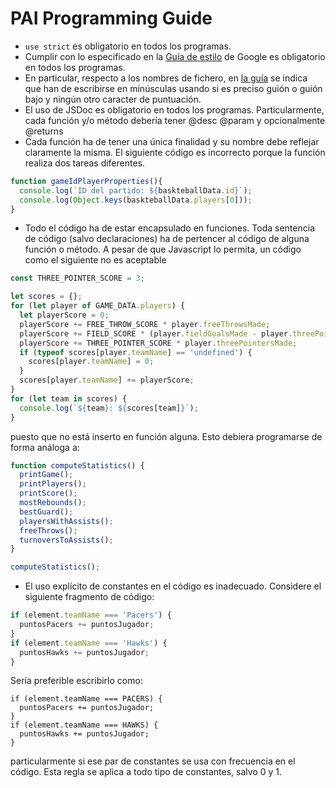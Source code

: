 
# PAI Programming Guide

* `use strict` es obligatorio en todos los programas.
* Cumplir con lo especificado en la [Guía de estilo](https://google.github.io/styleguide/jsguide.html) 
de Google es obligatorio en todos los programas.
* En particular, respecto a los nombres de fichero, en [la guía](https://google.github.io/styleguide/jsguide.html#file-name) 
se indica que han de escribirse en minúsculas usando si es preciso guión o guión bajo y ningún otro caracter de puntuación.
* El uso de JSDoc es obligatorio en todos los programas. 
  Particularmente, cada función y/o método debería tener @desc @param y opcionalmente @returns
* Cada función ha de tener una única finalidad y su nombre debe reflejar claramente la misma. 
  El siguiente código es incorrecto porque la función realiza dos tareas diferentes. 
```javascript
function gameIdPlayerProperties(){
  console.log(`ID del partido: ${baskteballData.id}`);
  console.log(Object.keys(baskteballData.players[0]));  
}
```
* Todo el código ha de estar encapsulado en funciones. 
Toda sentencia de código (salvo declaraciones) ha de pertencer al código de alguna función o método.
A pesar de que Javascript lo permita, un código como el siguiente no es aceptable
```javascript
const THREE_POINTER_SCORE = 3;

let scores = {}; 
for (let player of GAME_DATA.players) {
  let playerScore = 0;
  playerScore += FREE_THROW_SCORE * player.freeThrowsMade;
  playerScore += FIELD_SCORE * (player.fieldGoalsMade - player.threePointersMade);
  playerScore += THREE_POINTER_SCORE * player.threePointersMade;
  if (typeof scores[player.teamName] == 'undefined') {
    scores[player.teamName] = 0;
  }
  scores[player.teamName] += playerScore;
}
for (let team in scores) {
  console.log(`${team}: ${scores[team]}`);
}
```
puesto que no está inserto en función alguna.
Esto debiera programarse de forma análoga a:
```javascript
function computeStatistics() {
  printGame();
  printPlayers();
  printScore();
  mostRebounds();
  bestGuard();
  playersWithAssists();
  freeThrows();
  turnoversToAssists();
}

computeStatistics();
```
* El uso explícito de constantes en el código es inadecuado.
Considere el siguiente fragmento de código:
```javascript
if (element.teamName === 'Pacers') {
  puntosPacers += puntosJugador;
}   
if (element.teamName === 'Hawks') {
  puntosHawks += puntosJugador;
}   

```
Sería preferible escribirlo como:
```
if (element.teamName === PACERS) {
  puntosPacers += puntosJugador;
}   
if (element.teamName === HAWKS) {
  puntosHawks += puntosJugador;
}   
```
particularmente si ese par de constantes se usa con frecuencia en el código.
Esta regla se aplica a todo tipo de constantes, salvo 0 y 1.




